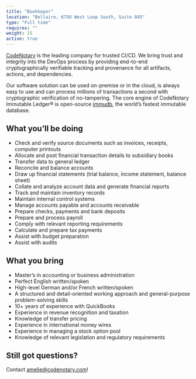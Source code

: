 ```yaml
---
title: "Bookkeper"
location: "Bellaire, 6750 West Loop South, Suite 845" 
type: "Full time" 
requires: "" 
weight: 15
active: true
---
```


[CodeNotary](https://codenotary.com/) is the leading company for trusted CI/CD. We bring trust and integrity into the DevOps process by providing end-to-end cryptographically verifiable tracking and provenance for all artifacts, actions, and dependencies.

Our software solution can be used on-premise or in the cloud, is always easy to use and can process millions of transactions a second with cryptographic verification of no-tampering. The core engine of CodeNotary Immutable Ledger® is open-source [immudb](https://codenotary.com/technologies/immudb/), the world’s fastest immutable database.


## What you’ll be doing

- Check and verify source documents such as invoices, receipts, computer printouts
- Allocate and post financial transaction details to subsidiary books
- Transfer data to general ledger
- Reconcile and balance accounts
- Draw up financial statements (trial balance, income statement, balance sheet)
- Collate and analyze account data and generate financial reports
- Track and maintain inventory records
- Maintain internal control systems
- Manage accounts payable and accounts receivable
- Prepare checks, payments and bank deposits
- Prepare and process payroll
- Comply with relevant reporting requirements
- Calculate and prepare tax payments
- Assist with budget preparation
- Assist with audits

## What you bring

- Master’s in accounting or business administration
- Perfect English written/spoken
- High-level German and/or French written/spoken
- A structured and detail-oriented working approach and general-purpose problem-solving skills
- 10+ years of experience with QuickBooks
- Experience in revenue recognition and taxation
- Knowledge of transfer pricing
- Experience in international money wires
- Experience in managing a stock option pool
- Knowledge of relevant legislation and regulatory requirements


## Still got questions?

Contact [amelie@codenotary.com](mailto:amelie@codenotary.com?subject=[Hiring][Bookkeeper])!
